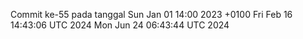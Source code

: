 Commit ke-55 pada tanggal Sun Jan 01 14:00 2023 +0100
Fri Feb 16 14:43:06 UTC 2024
Mon Jun 24 06:43:44 UTC 2024
